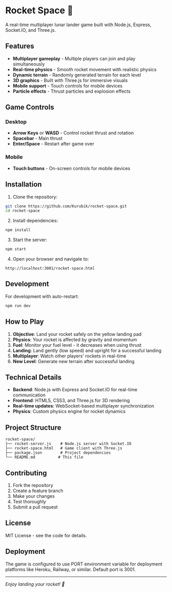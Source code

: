 # Rocket Space 🚀

A real-time multiplayer lunar lander game built with Node.js, Express, Socket.IO, and Three.js.

## Features

- **Multiplayer gameplay** - Multiple players can join and play simultaneously
- **Real-time physics** - Smooth rocket movement with realistic physics
- **Dynamic terrain** - Randomly generated terrain for each level
- **3D graphics** - Built with Three.js for immersive visuals
- **Mobile support** - Touch controls for mobile devices
- **Particle effects** - Thrust particles and explosion effects

## Game Controls

### Desktop
- **Arrow Keys** or **WASD** - Control rocket thrust and rotation
- **Spacebar** - Main thrust
- **Enter/Space** - Restart after game over

### Mobile
- **Touch buttons** - On-screen controls for mobile devices

## Installation

1. Clone the repository:
```bash
git clone https://github.com/Kurubik/rocket-space.git
cd rocket-space
```

2. Install dependencies:
```bash
npm install
```

3. Start the server:
```bash
npm start
```

4. Open your browser and navigate to:
```
http://localhost:3001/rocket-space.html
```

## Development

For development with auto-restart:
```bash
npm run dev
```

## How to Play

1. **Objective**: Land your rocket safely on the yellow landing pad
2. **Physics**: Your rocket is affected by gravity and momentum
3. **Fuel**: Monitor your fuel level - it decreases when using thrust
4. **Landing**: Land gently (low speed) and upright for a successful landing
5. **Multiplayer**: Watch other players' rockets in real-time
6. **New Level**: Generate new terrain after successful landing

## Technical Details

- **Backend**: Node.js with Express and Socket.IO for real-time communication
- **Frontend**: HTML5, CSS3, and Three.js for 3D rendering
- **Real-time updates**: WebSocket-based multiplayer synchronization
- **Physics**: Custom physics engine for rocket dynamics

## Project Structure

```
rocket-space/
├── rocket-server.js    # Node.js server with Socket.IO
├── rocket-space.html   # Game client with Three.js
├── package.json        # Project dependencies
└── README.md          # This file
```

## Contributing

1. Fork the repository
2. Create a feature branch
3. Make your changes
4. Test thoroughly
5. Submit a pull request

## License

MIT License - see the code for details.

## Deployment

The game is configured to use PORT environment variable for deployment platforms like Heroku, Railway, or similar. Default port is 3001.

---

*Enjoy landing your rocket! 🌙*